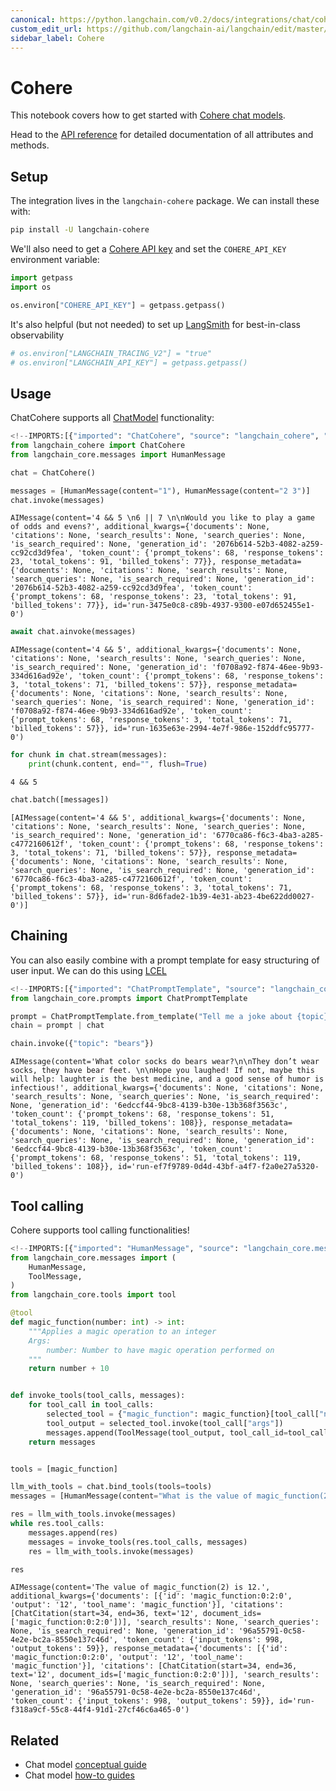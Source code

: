 ```yaml
---
canonical: https://python.langchain.com/v0.2/docs/integrations/chat/cohere/
custom_edit_url: https://github.com/langchain-ai/langchain/edit/master/docs/docs/integrations/chat/cohere.ipynb
sidebar_label: Cohere
---
```


# Cohere

This notebook covers how to get started with [Cohere chat models](https://cohere.com/chat).

Head to the [API reference](https://api.python.langchain.com/en/latest/chat_models/langchain_community.chat_models.cohere.ChatCohere.html) for detailed documentation of all attributes and methods.

## Setup

The integration lives in the `langchain-cohere` package. We can install these with:

```bash
pip install -U langchain-cohere
```

We'll also need to get a [Cohere API key](https://cohere.com/) and set the `COHERE_API_KEY` environment variable:


```python
import getpass
import os

os.environ["COHERE_API_KEY"] = getpass.getpass()
```

It's also helpful (but not needed) to set up [LangSmith](https://smith.langchain.com/) for best-in-class observability


```python
# os.environ["LANGCHAIN_TRACING_V2"] = "true"
# os.environ["LANGCHAIN_API_KEY"] = getpass.getpass()
```

## Usage

ChatCohere supports all [ChatModel](/docs/how_to#chat-models) functionality:


```python
<!--IMPORTS:[{"imported": "ChatCohere", "source": "langchain_cohere", "docs": "https://api.python.langchain.com/en/latest/chat_models/langchain_cohere.chat_models.ChatCohere.html", "title": "Cohere"}, {"imported": "HumanMessage", "source": "langchain_core.messages", "docs": "https://api.python.langchain.com/en/latest/messages/langchain_core.messages.human.HumanMessage.html", "title": "Cohere"}]-->
from langchain_cohere import ChatCohere
from langchain_core.messages import HumanMessage
```


```python
chat = ChatCohere()
```


```python
messages = [HumanMessage(content="1"), HumanMessage(content="2 3")]
chat.invoke(messages)
```



```output
AIMessage(content='4 && 5 \n6 || 7 \n\nWould you like to play a game of odds and evens?', additional_kwargs={'documents': None, 'citations': None, 'search_results': None, 'search_queries': None, 'is_search_required': None, 'generation_id': '2076b614-52b3-4082-a259-cc92cd3d9fea', 'token_count': {'prompt_tokens': 68, 'response_tokens': 23, 'total_tokens': 91, 'billed_tokens': 77}}, response_metadata={'documents': None, 'citations': None, 'search_results': None, 'search_queries': None, 'is_search_required': None, 'generation_id': '2076b614-52b3-4082-a259-cc92cd3d9fea', 'token_count': {'prompt_tokens': 68, 'response_tokens': 23, 'total_tokens': 91, 'billed_tokens': 77}}, id='run-3475e0c8-c89b-4937-9300-e07d652455e1-0')
```



```python
await chat.ainvoke(messages)
```



```output
AIMessage(content='4 && 5', additional_kwargs={'documents': None, 'citations': None, 'search_results': None, 'search_queries': None, 'is_search_required': None, 'generation_id': 'f0708a92-f874-46ee-9b93-334d616ad92e', 'token_count': {'prompt_tokens': 68, 'response_tokens': 3, 'total_tokens': 71, 'billed_tokens': 57}}, response_metadata={'documents': None, 'citations': None, 'search_results': None, 'search_queries': None, 'is_search_required': None, 'generation_id': 'f0708a92-f874-46ee-9b93-334d616ad92e', 'token_count': {'prompt_tokens': 68, 'response_tokens': 3, 'total_tokens': 71, 'billed_tokens': 57}}, id='run-1635e63e-2994-4e7f-986e-152ddfc95777-0')
```



```python
for chunk in chat.stream(messages):
    print(chunk.content, end="", flush=True)
```
```output
4 && 5
```

```python
chat.batch([messages])
```



```output
[AIMessage(content='4 && 5', additional_kwargs={'documents': None, 'citations': None, 'search_results': None, 'search_queries': None, 'is_search_required': None, 'generation_id': '6770ca86-f6c3-4ba3-a285-c4772160612f', 'token_count': {'prompt_tokens': 68, 'response_tokens': 3, 'total_tokens': 71, 'billed_tokens': 57}}, response_metadata={'documents': None, 'citations': None, 'search_results': None, 'search_queries': None, 'is_search_required': None, 'generation_id': '6770ca86-f6c3-4ba3-a285-c4772160612f', 'token_count': {'prompt_tokens': 68, 'response_tokens': 3, 'total_tokens': 71, 'billed_tokens': 57}}, id='run-8d6fade2-1b39-4e31-ab23-4be622dd0027-0')]
```


## Chaining

You can also easily combine with a prompt template for easy structuring of user input. We can do this using [LCEL](/docs/concepts#langchain-expression-language-lcel)


```python
<!--IMPORTS:[{"imported": "ChatPromptTemplate", "source": "langchain_core.prompts", "docs": "https://api.python.langchain.com/en/latest/prompts/langchain_core.prompts.chat.ChatPromptTemplate.html", "title": "Cohere"}]-->
from langchain_core.prompts import ChatPromptTemplate

prompt = ChatPromptTemplate.from_template("Tell me a joke about {topic}")
chain = prompt | chat
```


```python
chain.invoke({"topic": "bears"})
```



```output
AIMessage(content='What color socks do bears wear?\n\nThey don’t wear socks, they have bear feet. \n\nHope you laughed! If not, maybe this will help: laughter is the best medicine, and a good sense of humor is infectious!', additional_kwargs={'documents': None, 'citations': None, 'search_results': None, 'search_queries': None, 'is_search_required': None, 'generation_id': '6edccf44-9bc8-4139-b30e-13b368f3563c', 'token_count': {'prompt_tokens': 68, 'response_tokens': 51, 'total_tokens': 119, 'billed_tokens': 108}}, response_metadata={'documents': None, 'citations': None, 'search_results': None, 'search_queries': None, 'is_search_required': None, 'generation_id': '6edccf44-9bc8-4139-b30e-13b368f3563c', 'token_count': {'prompt_tokens': 68, 'response_tokens': 51, 'total_tokens': 119, 'billed_tokens': 108}}, id='run-ef7f9789-0d4d-43bf-a4f7-f2a0e27a5320-0')
```


## Tool calling

Cohere supports tool calling functionalities!


```python
<!--IMPORTS:[{"imported": "HumanMessage", "source": "langchain_core.messages", "docs": "https://api.python.langchain.com/en/latest/messages/langchain_core.messages.human.HumanMessage.html", "title": "Cohere"}, {"imported": "ToolMessage", "source": "langchain_core.messages", "docs": "https://api.python.langchain.com/en/latest/messages/langchain_core.messages.tool.ToolMessage.html", "title": "Cohere"}, {"imported": "tool", "source": "langchain_core.tools", "docs": "https://api.python.langchain.com/en/latest/tools/langchain_core.tools.convert.tool.html", "title": "Cohere"}]-->
from langchain_core.messages import (
    HumanMessage,
    ToolMessage,
)
from langchain_core.tools import tool
```


```python
@tool
def magic_function(number: int) -> int:
    """Applies a magic operation to an integer
    Args:
        number: Number to have magic operation performed on
    """
    return number + 10


def invoke_tools(tool_calls, messages):
    for tool_call in tool_calls:
        selected_tool = {"magic_function": magic_function}[tool_call["name"].lower()]
        tool_output = selected_tool.invoke(tool_call["args"])
        messages.append(ToolMessage(tool_output, tool_call_id=tool_call["id"]))
    return messages


tools = [magic_function]
```


```python
llm_with_tools = chat.bind_tools(tools=tools)
messages = [HumanMessage(content="What is the value of magic_function(2)?")]
```


```python
res = llm_with_tools.invoke(messages)
while res.tool_calls:
    messages.append(res)
    messages = invoke_tools(res.tool_calls, messages)
    res = llm_with_tools.invoke(messages)

res
```



```output
AIMessage(content='The value of magic_function(2) is 12.', additional_kwargs={'documents': [{'id': 'magic_function:0:2:0', 'output': '12', 'tool_name': 'magic_function'}], 'citations': [ChatCitation(start=34, end=36, text='12', document_ids=['magic_function:0:2:0'])], 'search_results': None, 'search_queries': None, 'is_search_required': None, 'generation_id': '96a55791-0c58-4e2e-bc2a-8550e137c46d', 'token_count': {'input_tokens': 998, 'output_tokens': 59}}, response_metadata={'documents': [{'id': 'magic_function:0:2:0', 'output': '12', 'tool_name': 'magic_function'}], 'citations': [ChatCitation(start=34, end=36, text='12', document_ids=['magic_function:0:2:0'])], 'search_results': None, 'search_queries': None, 'is_search_required': None, 'generation_id': '96a55791-0c58-4e2e-bc2a-8550e137c46d', 'token_count': {'input_tokens': 998, 'output_tokens': 59}}, id='run-f318a9cf-55c8-44f4-91d1-27cf46c6a465-0')
```



## Related

- Chat model [conceptual guide](/docs/concepts/#chat-models)
- Chat model [how-to guides](/docs/how_to/#chat-models)